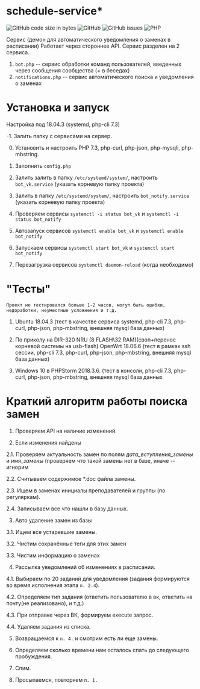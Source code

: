 # schedule-service*

![GitHub code size in bytes](https://img.shields.io/github/languages/code-size/nazbav/schedule-bot-service?style=for-the-badge)
![GitHub](https://img.shields.io/github/license/nazbav/schedule-bot-service?style=for-the-badge)
![GitHub issues](https://img.shields.io/github/issues/nazbav/schedule-bot-service?style=for-the-badge)
![PHP](https://img.shields.io/badge/PHP-7.3-green?style=for-the-badge)

Сервис (демон для автоматического уведомления о заменах в расписании)
Работает через стороннее API.
Сервис разделен на 2 сервиса.
1. `bot.php` -- сервис обработки команд пользователей, введенных через сообщения сообщества (+ в беседах)
2. `notifications.php` -- сервис автоматического поиска и уведомления о заменах
# Установка и запуск

Настройка под 18.04.3 (systemd, php-cli 7.3)

-1. Залить папку с сервисами на сервер.

0. Установить и настроить PHP 7.3, php-curl, php-json, php-mysqli, php-mbstring.

1. Заполнить `config.php`

2. Залить залить в папку `/etc/systemd/system/`, настроить `bot_vk.service` (указать корневую папку проекта)
2. Залить в папку `/etc/systemd/system/`, настроить `bot_notify.service` (указать корневую папку проекта)

3. Проверяем сервисы `systemctl -i status bot_vk` и `systemctl -i status bot_notify`

4. Автозапуск сервисов `systemctl enable bot_vk` и `systemctl enable bot_notify`

5. Запускаем сервисы `systemctl start bot_vk` и `systemctl start bot_notify`

6. Перезагрузка сервисов `systemctl daemon-reload` (когда необходимо)

# "Тесты"

``` Проект не тестировался больше 1-2 часов, могут быть ошибки, недоработки, неуместные усложнения и т.д. ```

1. Ubuntu 18.04.3 (тест в качестве сервиса systemd, php-cli 7.3, php-curl, php-json, php-mbstring, внешняя mysql база данных)

2. По приколу на DIR-320 NRU (8 FLASH\32 RAM)(своп+перенос корневой системы на usb-flash) OpenWrt 18.06.6 (тест в рамках ssh сессии, php-cli 7.3, php-curl, php-json, php-mbstring, внешняя mysql база данных)

3. Windows 10 в PHPStorm 2018.3.6. (тест в консоли, php-cli 7.3, php-curl, php-json, php-mbstring, внешняя mysql база данных

# Краткий алгоритм работы поиска замен

1. Проверяем API на наличие изменений.

2. Если изменения найдены

2.1. Проверяем актуальность замен по полям *дата_вступления_замены* и *имя_замены* (проверяем что такой замены нет в базе, иначе -- игнорим

2.2. Считываем содержимое *.doc файла замены.

2.3. Ищем в заменах инициалы преподавателей и группы (по регуляркам).

2.4. Записываем все что нашли в базу данных.

3. Авто удаление  замен из базы

3.1. Ищем все устаревшие замены.

3.2. Чистим сохранённые теги для этих замен

3.3. Чистим информацию о заменах

4. Рассылка уведомлений об изменениях в расписании.

4.1. Выбираем по 20 заданий для уведомления (задания формируются во время исполнения этапа `п. 2.4`).

4.2. Определяем тип задания (ответить пользователю в вк, ответить на почту(не реализовано), и т.д.)

4.3. При отправке через ВК, формируем execute запрос. 

4.4. Удаляем задания из списка.

5. Возвращаемся к `п. 4.` и смотрим есть ли еще замены.

6. Определяем сколько времени нам осталось спать до следующего пробуждения.

7. Спим.

8. Просыпаемся, повторяем `п. 1.`
